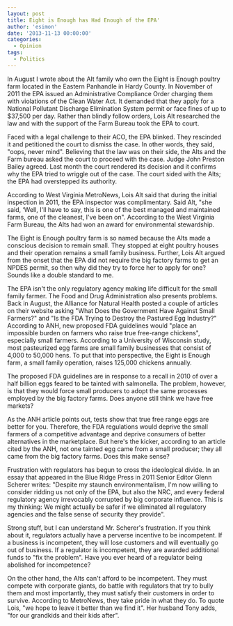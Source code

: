 ```yaml
---
layout: post
title: Eight is Enough has Had Enough of the EPA'
author: 'esimon'
date: '2013-11-13 00:00:00'
categories:
  - Opinion
tags:
  - Politics
---
```

In August I wrote about the Alt family who own the Eight is Enough poultry farm located in the Eastern Panhandle in Hardy County. In November of 2011 the EPA issued an Administrative Compliance Order charging them with violations of the Clean Water Act. It demanded that they apply for a National Pollutant Discharge Elimination System permit or face fines of up to $37,500 per day. Rather than blindly follow orders, Lois Alt researched the law and with the support of the Farm Bureau took the EPA to court. 

Faced with a legal challenge to their ACO, the EPA blinked. They rescinded it and petitioned the court to dismiss the case. In other words, they said, "oops, never mind". Believing that the law was on their side, the Alts and the Farm bureau asked the court to proceed with the case. Judge John Preston Bailey agreed. Last month the court rendered its decision and it confirms why the EPA tried to wriggle out of the case. The court sided with the Alts; the EPA had overstepped its authority. 

According to West Virginia MetroNews, Lois Alt said that during the initial inspection in 2011, the EPA inspector was complimentary. Said Alt, "she said, ‘Well, I'll have to say, this is one of the best managed and maintained farms, one of the cleanest, I've been on". According to the West Virginia Farm Bureau, the Alts had won an award for environmental stewardship. 

The Eight is Enough poultry farm is so named because the Alts made a conscious decision to remain small. They stopped at eight poultry houses and their operation remains a small family business. Further, Lois Alt argued from the onset that the EPA did not require the big factory farms to get an NPDES permit, so then why did they try to force her to apply for one? Sounds like a double standard to me. 

The EPA isn't the only regulatory agency making life difficult for the small family farmer. The Food and Drug Administration also presents problems. Back in August, the Alliance for Natural Health posted a couple of articles on their website asking "What Does the Government Have Against Small Farmers?" and "Is the FDA Trying to Destroy the Pastured Egg Industry?" According to ANH, new proposed FDA guidelines would "place an impossible burden on farmers who raise true free-range chickens", especially small farmers. According to a University of Wisconsin study, most pasteurized egg farms are small family businesses that consist of 4,000 to 50,000 hens. To put that into perspective, the Eight is Enough farm, a small family operation, raises 125,000 chickens annually. 

The proposed FDA guidelines are in response to a recall in 2010 of over a half billion eggs feared to be tainted with salmonella. The problem, however, is that they would force small producers to adopt the same processes employed by the big factory farms. Does anyone still think we have free markets? 

As the ANH article points out, tests show that true free range eggs are better for you. Therefore, the FDA regulations would deprive the small farmers of a competitive advantage and deprive consumers of better alternatives in the marketplace. But here's the kicker, according to an article cited by the ANH, not one tainted egg came from a small producer; they all came from the big factory farms. Does this make sense? 

Frustration with regulators has begun to cross the ideological divide. In an essay that appeared in the Blue Ridge Press in 2011 Senior Editor Glenn Scherer writes: "Despite my staunch environmentalism, I'm now willing to consider ridding us not only of the EPA, but also the NRC, and every federal regulatory agency irrevocably corrupted by big corporate influence. This is my thinking: We might actually be safer if we eliminated all regulatory agencies and the false sense of security they provide". 

Strong stuff, but I can understand Mr. Scherer's frustration. If you think about it, regulators actually have a perverse incentive to be incompetent. If a business is incompetent, they will lose customers and will eventually go out of business. If a regulator is incompetent, they are awarded additional funds to "fix the problem". Have you ever heard of a regulator being abolished for incompetence? 

On the other hand, the Alts can't afford to be incompetent. They must compete with corporate giants, do battle with regulators that try to bully them and most importantly, they must satisfy their customers in order to survive. According to MetroNews, they take pride in what they do. To quote Lois, "we hope to leave it better than we find it". Her husband Tony adds, "for our grandkids and their kids after". 

